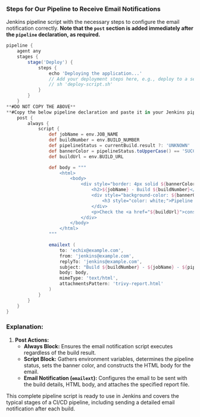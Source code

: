 ### Steps for Our Pipeline to Receive Email Notifications

Jenkins pipeline script with the necessary steps to configure the email notification correctly. 
**Note that the `post` section is added immediately after the `pipeline` declaration, as required.**

```groovy
pipeline {
    agent any
    stages {
        stage('Deploy') {
            steps {
                echo 'Deploying the application...'
                // Add your deployment steps here, e.g., deploy to a server
                // sh 'deploy-script.sh'
            }
        }
    }
**#DO NOT COPY THE ABOVE**
**#Copy the below pipeline declaration and paste it in your Jenkins pipeline to configure the email notification correctly.**                         
    post {
        always {
            script {
                def jobName = env.JOB_NAME
                def buildNumber = env.BUILD_NUMBER
                def pipelineStatus = currentBuild.result ?: 'UNKNOWN'
                def bannerColor = pipelineStatus.toUpperCase() == 'SUCCESS' ? 'green' : 'red'
                def buildUrl = env.BUILD_URL

                def body = """
                    <html>
                        <body>
                            <div style="border: 4px solid ${bannerColor}; padding: 10px;">
                                <h2>${jobName} - Build ${buildNumber}</h2>
                                <div style="background-color: ${bannerColor}; padding: 10px;">
                                    <h3 style="color: white;">Pipeline Status: ${pipelineStatus.toUpperCase()}</h3>
                                </div>
                                <p>Check the <a href="${buildUrl}">console output</a></p>
                            </div>
                        </body>
                    </html>
                """

                emailext (
                    to: 'echix@example.com',
                    from: 'jenkins@example.com',
                    replyTo: 'jenkins@example.com',
                    subject: "Build ${buildNumber} - ${jobName} - ${pipelineStatus.toUpperCase()}",
                    body: body,
                    mimeType: 'text/html',
                    attachmentsPattern: 'trivy-report.html'
                )
            }
        }
    }
}
```

### Explanation:

1. **Post Actions:**
   - **Always Block:** Ensures the email notification script executes regardless of the build result.
   - **Script Block:** Gathers environment variables, determines the pipeline status, sets the banner color, and constructs the HTML body for the email.
   - **Email Notification (`emailext`):** Configures the email to be sent with the build details, HTML body, and attaches the specified report file.

This complete pipeline script is ready to use in Jenkins and covers the typical stages of a CI/CD pipeline, including sending a detailed email notification after each build.
